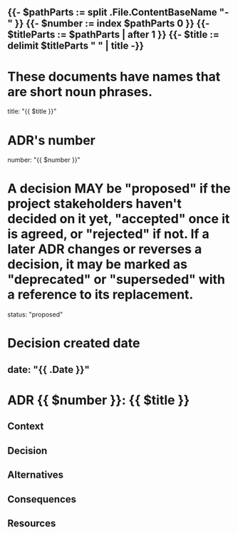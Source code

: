 {{- $pathParts := split .File.ContentBaseName "-" }}
{{- $number := index $pathParts 0 }}
{{- $titleParts := $pathParts | after 1 }}
{{- $title := delimit $titleParts " " | title -}}
---
# These documents have names that are short noun phrases.
title: "{{ $title }}"
# ADR's number
number: "{{ $number }}"
# A decision **MAY** be "proposed" if the project stakeholders haven't decided on it yet, "accepted" once it is agreed, or "rejected" if not. If a later ADR changes or reverses a decision, it may be marked as "deprecated" or "superseded" with a reference to its replacement.
status: "proposed"
# Decision created date
date: "{{ .Date }}"
---

# ADR {{ $number }}: {{ $title }}

<!-- These documents have names that are short noun phrases. -->

## Context

<!-- This section describes the forces at play, including technological, political, social, and project local. These forces are probably in tension, and should be called out as such. The language in this section is value-neutral. It is simply describing facts. -->

## Decision

<!-- This section describes our response to these forces. It is stated in full sentences, with active voice. "We **MUST** …" -->

## Alternatives

<!-- This section describes **considered** alternatives to the _decision_. Each _alternative_ **MUST** have a **Verdict** specifying the reason it was not choosen. -->

## Consequences

<!-- This section describes the resulting context, after applying the _decision_. All consequences should be listed here, not just the "positive" ones. A particular decision may have positive, negative, and neutral consequences, but all of them affect the team and project in the future. -->

## Resources

<!-- This section lists references, sources, or further reading recommendations that were used to form the _decision_ or provide an additional context. -->
